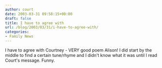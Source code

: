 ```yaml
---
author: court
date: 2003-03-31 09:58:15+00:00
draft: false
title: I have to agree with
url: /blog/2003/03/31/i-have-to-agree-with/
categories:
- Family News
---
```


I have to agree with Courtney - VERY good poem Alison!
I did start by the middle to find a certain tune/rhyme and I didn't know what it was until I read Court's message.  Funny.
